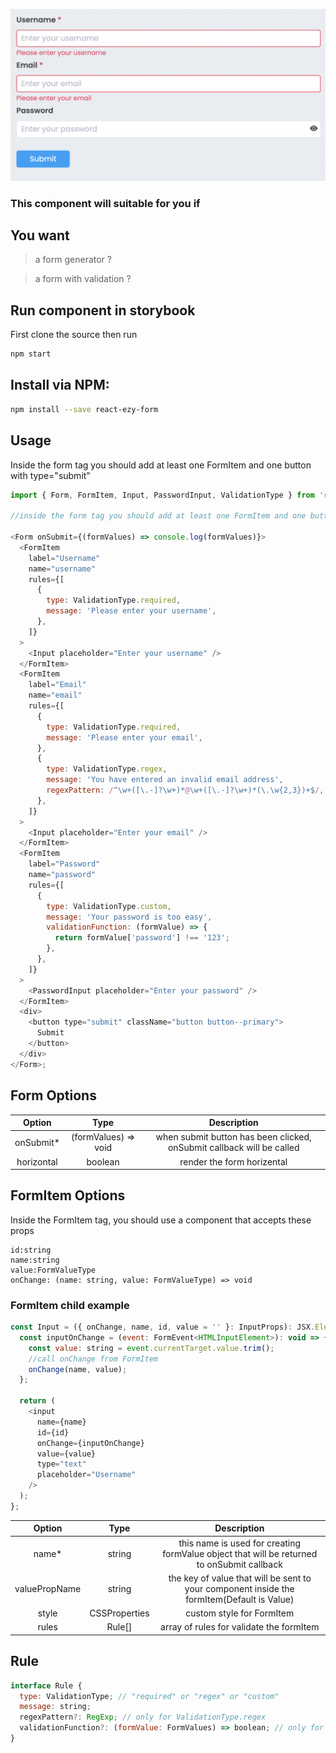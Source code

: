 ![preview](https://raw.githubusercontent.com/barzin144/react-ezy-form/main/.storybook/react-ezy-form.png)

### This component will suitable for you if

## You want

> a form generator ?

> a form with validation ?

## Run component in storybook

First clone the source then run

```bash
npm start
```

## Install via NPM:

```bash
npm install --save react-ezy-form
```

## Usage

Inside the form tag you should add at least one FormItem and one button with type="submit"

```javascript
import { Form, FormItem, Input, PasswordInput, ValidationType } from 'react-ezy-form';

//inside the form tag you should add at least one FormItem and one button with type="submit"

<Form onSubmit={(formValues) => console.log(formValues)}>
  <FormItem
    label="Username"
    name="username"
    rules={[
      {
        type: ValidationType.required,
        message: 'Please enter your username',
      },
    ]}
  >
    <Input placeholder="Enter your username" />
  </FormItem>
  <FormItem
    label="Email"
    name="email"
    rules={[
      {
        type: ValidationType.required,
        message: 'Please enter your email',
      },
      {
        type: ValidationType.regex,
        message: 'You have entered an invalid email address',
        regexPattern: /^\w+([\.-]?\w+)*@\w+([\.-]?\w+)*(\.\w{2,3})+$/,
      },
    ]}
  >
    <Input placeholder="Enter your email" />
  </FormItem>
  <FormItem
    label="Password"
    name="password"
    rules={[
      {
        type: ValidationType.custom,
        message: 'Your password is too easy',
        validationFunction: (formValue) => {
          return formValue['password'] !== '123';
        },
      },
    ]}
  >
    <PasswordInput placeholder="Enter your password" />
  </FormItem>
  <div>
    <button type="submit" className="button button--primary">
      Submit
    </button>
  </div>
</Form>;
```

## Form Options

|   Option   |         Type         |                              Description                              |
| :--------: | :------------------: | :-------------------------------------------------------------------: |
| onSubmit\* | (formValues) => void | when submit button has been clicked, onSubmit callback will be called |
| horizontal |       boolean        |                      render the form horizental                       |

## FormItem Options

Inside the FormItem tag, you should use a component that accepts these props

```
id:string
name:string
value:FormValueType
onChange: (name: string, value: FormValueType) => void
```

### FormItem child example

```javascript
const Input = ({ onChange, name, id, value = '' }: InputProps): JSX.Element => {
  const inputOnChange = (event: FormEvent<HTMLInputElement>): void => {
    const value: string = event.currentTarget.value.trim();
    //call onChange from FormItem
    onChange(name, value);
  };

  return (
    <input
      name={name}
      id={id}
      onChange={inputOnChange}
      value={value}
      type="text"
      placeholder="Username"
    />
  );
};
```

|    Option     |     Type      |                                        Description                                         |
| :-----------: | :-----------: | :----------------------------------------------------------------------------------------: |
|    name\*     |    string     | this name is used for creating formValue object that will be returned to onSubmit callback |
| valuePropName |    string     | the key of value that will be sent to your component inside the formItem(Default is Value) |
|     style     | CSSProperties |                                 custom style for FormItem                                  |
|     rules     |    Rule[]     |                          array of rules for validate the formItem                          |

## Rule

```javascript
interface Rule {
  type: ValidationType; // "required" or "regex" or "custom"
  message: string;
  regexPattern?: RegExp; // only for ValidationType.regex
  validationFunction?: (formValue: FormValues) => boolean; // only for ValidationType.custom
}
```
